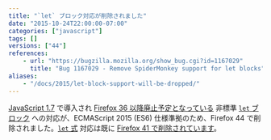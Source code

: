 ```yaml
---
title: "`let` ブロック対応が削除されました"
date: "2015-10-24T22:00:00-07:00"
categories: ["javascript"]
tags: []
versions: ["44"]
references:
    - url: "https://bugzilla.mozilla.org/show_bug.cgi?id=1167029"
      title: "Bug 1167029 - Remove SpiderMonkey support for let blocks"
aliases:
    - "/docs/2015/let-block-support-will-be-dropped/"
---
```

[JavaScript 1.7](https://developer.mozilla.org/ja/docs/Web/JavaScript/New_in_JavaScript/1.7) で導入され [Firefox 36 以降廃止予定となっている](https://www.fxsitecompat.com/ja/docs/2014/let-blocks-and-expressions-have-been-deprecated/) 非標準 [`let` ブロック](https://developer.mozilla.org/ja/docs/Web/JavaScript/Reference/Statements/let#let_blocks) への対応が、ECMAScript 2015 (ES6) 仕様準拠のため、Firefox 44 で削除されました。[`let` 式](https://developer.mozilla.org/ja/docs/Web/JavaScript/Reference/Statements/let#let_expressions) 対応は既に [Firefox 41 で削除されています](https://www.fxsitecompat.com/ja/docs/2015/let-expression-support-has-been-dropped/)。
